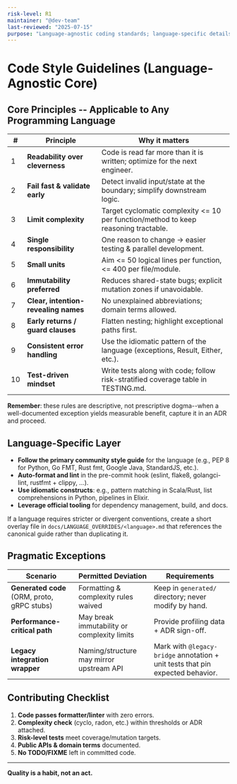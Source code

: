 ```yaml
---
risk-level: R1
maintainer: "@dev-team"
last-reviewed: "2025-07-15"
purpose: "Language-agnostic coding standards; language-specific details defer to respective community best practices"
---
```


# Code Style Guidelines (Language-Agnostic Core)

## Core Principles -- Applicable to Any Programming Language

| #   | Principle                            | Why it matters                                                                     |
| --- | ------------------------------------ | ---------------------------------------------------------------------------------- |
| 1   | **Readability over cleverness**      | Code is read far more than it is written; optimize for the next engineer.          |
| 2   | **Fail fast & validate early**       | Detect invalid input/state at the boundary; simplify downstream logic.             |
| 3   | **Limit complexity**                 | Target cyclomatic complexity <= 10 per function/method to keep reasoning tractable. |
| 4   | **Single responsibility**            | One reason to change -> easier testing & parallel development.                      |
| 5   | **Small units**                      | Aim <= 50 logical lines per function, <= 400 per file/module.                        |
| 6   | **Immutability preferred**           | Reduces shared-state bugs; explicit mutation zones if unavoidable.                 |
| 7   | **Clear, intention-revealing names** | No unexplained abbreviations; domain terms allowed.                                |
| 8   | **Early returns / guard clauses**    | Flatten nesting; highlight exceptional paths first.                                |
| 9   | **Consistent error handling**        | Use the idiomatic pattern of the language (exceptions, Result, Either, etc.).      |
| 10  | **Test-driven mindset**              | Write tests along with code; follow risk-stratified coverage table in TESTING.md.  |

**Remember**: these rules are descriptive, not prescriptive dogma--when a well-documented exception yields measurable benefit, capture it in an ADR and proceed.

## Language-Specific Layer

- **Follow the primary community style guide** for the language (e.g., PEP 8 for Python, Go FMT, Rust fmt, Google Java, StandardJS, etc.).
- **Auto-format and lint** in the pre-commit hook (eslint, flake8, golangci-lint, rustfmt + clippy, ...).
- **Use idiomatic constructs**: e.g., pattern matching in Scala/Rust, list comprehensions in Python, pipelines in Elixir.
- **Leverage official tooling** for dependency management, build, and docs.

If a language requires stricter or divergent conventions, create a short overlay file in `docs/LANGUAGE_OVERRIDES/<language>.md` that references the canonical guide rather than duplicating it.

## Pragmatic Exceptions

| Scenario                                    | Permitted Deviation                         | Requirements                                                                   |
| ------------------------------------------- | ------------------------------------------- | ------------------------------------------------------------------------------ |
| **Generated code** (ORM, proto, gRPC stubs) | Formatting & complexity rules waived        | Keep in `generated/` directory; never modify by hand.                          |
| **Performance-critical path**               | May break immutability or complexity limits | Provide profiling data + ADR sign-off.                                         |
| **Legacy integration wrapper**              | Naming/structure may mirror upstream API    | Mark with `@legacy-bridge` annotation + unit tests that pin expected behavior. |

## Contributing Checklist

1. **Code passes formatter/linter** with zero errors.
2. **Complexity check** (cyclo, radon, etc.) within thresholds or ADR attached.
3. **Risk-level tests** meet coverage/mutation targets.
4. **Public APIs & domain terms** documented.
5. **No TODO/FIXME** left in committed code.

---

**Quality is a habit, not an act.**
